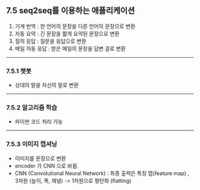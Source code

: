 ## 7.5 seq2seq를 이용하는 애플리케이션  
1. 기계 번역 : 한 언어의 문장을 다른 언어의 문장으로 변환
2. 자동 요약 : 긴 문장을 짧게 요약된 문장으로 변환  
3. 질의 응답 : 질문을 응답으로 변환  
4. 메일 자동 응답 : 받은 메일의 문장을 답변 글로 변환  

***
### 7.5.1 챗봇  
* 상대의 말을 자신의 말로 변환  

***
### 7.5.2 알고리즘 학습  
* 파이썬 코드 처리 가능  

***
### 7.5.3 이미지 캡셔닝  
* 이미지를 문장으로 변환  
* encoder 가 CNN 으로 바뀜.  
* CNN (Convolutional Neural Network) : 최종 출력은 특징 맵(feature map) , 3차원 (높이, 폭, 채녈) -> 1차원으로 평탄화 (flatting)